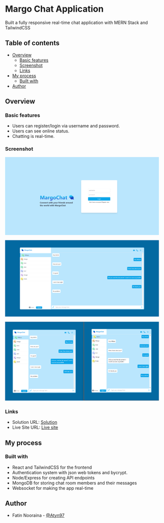 # Margo Chat Application
Built a fully responsive real-time chat application with MERN Stack and TailwindCSS

## Table of contents

- [Overview](#overview)
  - [Basic features](#basic-features)
  - [Screenshot](#screenshot)
  - [Links](#links)
- [My process](#my-process)
  - [Built with](#built-with)
- [Author](#author)

## Overview

### Basic features

- Users can register/login via username and password.
- Users can see online status.
- Chatting is real-time.

### Screenshot

![](./MargoChat3.png)

![](./MargoChat2.png)

![](./MargoChat.png)

### Links

- Solution URL: [Solution](https://github.com/Atyn97/margo-chat)
- Live Site URL: [Live site](https://margo-chat.vercel.app/)

## My process

### Built with

- React and TailwindCSS for the frontend
- Authentication system with json web tokens and bycrypt.
- Node/Express for creating API endpoints
- MongoDB for storing chat room members and their messages
- Websocket for making the app real-time

## Author

- Fatin Nooraina - [@Atyn97](https://github.com/Atyn97)
